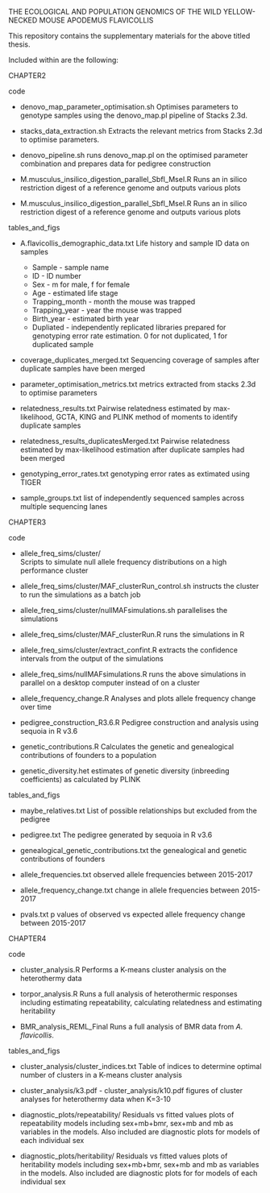 THE ECOLOGICAL AND POPULATION GENOMICS OF THE
WILD YELLOW-NECKED MOUSE APODEMUS FLAVICOLLIS


This repository contains the supplementary materials for the above titled thesis.

Included within are the following:

CHAPTER2

code
- denovo_map_parameter_optimisation.sh 
	Optimises parameters to genotype samples using the denovo_map.pl pipeline of Stacks 2.3d.

- stacks_data_extraction.sh
	Extracts the relevant metrics from Stacks 2.3d to optimise parameters. 

- denovo_pipeline.sh
	runs denovo_map.pl on the optimised parameter combination and prepares data for pedigree construction

- M.musculus_insilico_digestion_parallel_SbfI_MseI.R
	Runs an in silico restriction digest of a reference genome and outputs various plots

- M.musculus_insilico_digestion_parallel_SbfI_MseI.R
	Runs an in silico restriction digest of a reference genome and outputs various plots

 tables_and_figs
- A.flavicollis_demographic_data.txt
	Life history and sample ID data on samples
	- Sample - sample name
	- ID - ID number
	- Sex - m for male, f for female
	- Age - estimated life stage
	- Trapping_month - month the mouse was trapped
	- Trapping_year - year the mouse was trapped
	- Birth_year - estimated birth year 
	- Dupliated - independently replicated libraries prepared for genotyping error rate estimation. 0 for not duplicated, 1 for duplicated sample 

- coverage_duplicates_merged.txt
	Sequencing coverage of samples after duplicate samples have been merged

- parameter_optimisation_metrics.txt
	metrics extracted from stacks 2.3d to optimise parameters

- relatedness_results.txt
	Pairwise relatedness estimated by max-likelihood, GCTA, KING and PLINK method of moments to identify duplicate samples
	
- relatedness_results_duplicatesMerged.txt
	Pairwise relatedness estimated by max-likelihood estimation after duplicate samples had been merged

- genotyping_error_rates.txt
	genotyping error rates as extimated using TIGER

- sample_groups.txt
	list of independently sequenced samples across multiple sequencing lanes



CHAPTER3

 code 
- allele_freq_sims/cluster/  
	Scripts to simulate null allele frequency distributions on a high performance cluster

- allele_freq_sims/cluster/MAF_clusterRun_control.sh 
	instructs the cluster to run the simulations as a batch job
	
- allele_freq_sims/cluster/nullMAFsimulations.sh 
	parallelises the simulations
	
- allele_freq_sims/cluster/MAF_clusterRun.R 
 	runs the simulations in R

- allele_freq_sims/cluster/extract_confint.R 
	extracts the confidence intervals from the output of the simulations
	
- allele_freq_sims/nullMAFsimulations.R
	runs the above simulations in parallel on a desktop computer instead of on a cluster

- allele_frequency_change.R
	Analyses and plots allele frequency change over time

- pedigree_construction_R3.6.R
	Pedigree construction and analysis using sequoia in R v3.6

- genetic_contributions.R
	Calculates the genetic and genealogical contributions of founders to a population
	
- genetic_diversity.het
	estimates of genetic diversity (inbreeding coefficients) as calculated by PLINK


 tables_and_figs

- maybe_relatives.txt
	List of possible relationships but excluded from the pedigree

- pedigree.txt
	The pedigree generated by sequoia in R v3.6
	
- genealogical_genetic_contributions.txt
	the genealogical and genetic contributions of founders

- allele_frequencies.txt
	observed allele frequencies between 2015-2017
	
- allele_frequency_change.txt
	change in allele frequencies between 2015-2017

- pvals.txt
	p values of observed vs expected allele frequency change between 2015-2017

CHAPTER4

 code
- cluster_analysis.R
	Performs a K-means cluster analysis on the heterothermy data

- torpor_analysis.R
	Runs a full analysis of heterothermic responses including estimating repeatability, calculating relatedness and estimating heritability

- BMR_analysis_REML_Final
	Runs a full analysis of BMR data from _A. flavicollis_.

 tables_and_figs	
	
- cluster_analysis/cluster_indices.txt
	Table of indices to determine optimal number of clusters in a K-means cluster analysis

- cluster_analysis/k3.pdf - cluster_analysis/k10.pdf
	figures of cluster analyses for heterothermy data when K=3-10

- diagnostic_plots/repeatability/
	Residuals vs fitted values plots of repeatability models including sex+mb+bmr, sex+mb and mb as variables in the models. Also included are diagnostic plots for models of each individual sex
		
- diagnostic_plots/heritability/
	Residuals vs fitted values plots of heritability models including sex+mb+bmr, sex+mb and mb as variables in the models. Also included are diagnostic plots for for models of each individual sex
	



